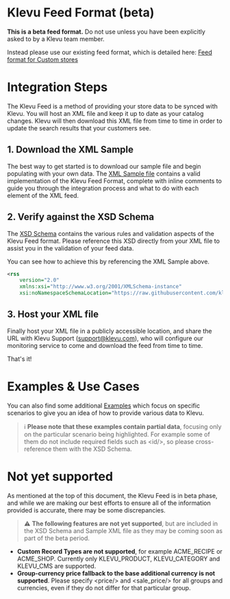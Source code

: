 # Klevu Feed Format (beta)

**This is a beta feed format.**
Do not use unless you have been explicitly asked to by a Klevu team member.

Instead please use our existing feed format, which is detailed here: 
[Feed format for Custom stores](https://support.klevu.com/knowledgebase/feed-format-for-custom-stores/)

# Integration Steps

The Klevu Feed is a method of providing your store data to be synced with Klevu.
You will host an XML file and keep it up to date as your catalog changes.
Klevu will then download this XML file from time to time
in order to update the search results that your customers see.

## 1. Download the XML Sample

The best way to get started is to download our sample file and begin populating with
your own data. The [XML Sample file](./sample.xml) contains a valid implementation
of the Klevu Feed Format, complete with inline comments to guide you through the
integration process and what to do with each element of the XML feed.

## 2. Verify against the XSD Schema

The [XSD Schema](./schema.xsd) contains the various rules and validation aspects
of the Klevu Feed format. Please reference this XSD directly from your XML file
to assist you in the validation of your feed data.

You can see how to achieve this by referencing the XML Sample above.

```xml
<rss
    version="2.0"
    xmlns:xsi="http://www.w3.org/2001/XMLSchema-instance"
    xsi:noNamespaceSchemaLocation="https://raw.githubusercontent.com/klevu/feed/2.0/schema.xsd">
```

## 3. Host your XML file

Finally host your XML file in a publicly accessible location, and share the URL with Klevu
Support (support@klevu.com), who will configure our monitoring service to come and download
the feed from time to time.

That's it!

# Examples & Use Cases

You can also find some additional [Examples](./examples) which focus on specific
scenarios to give you an idea of how to provide various data to Klevu.

> :information_source: **Please note that these examples contain partial data**, focusing only 
on the particular scenario being highlighted. For example some of them do not include required
fields such as &lt;id/&gt;, so please cross-reference them with the XSD Schema.

# Not yet supported

As mentioned at the top of this document, the Klevu Feed is in beta phase, and while we are making
our best efforts to ensure all of the information provided is accurate, there may be some discrepancies.

> :warning: **The following features are not yet supported**, but are included in the XSD Schema and
Sample XML file as they may be coming soon as part of the beta period.

- **Custom Record Types are not supported**, for example ACME_RECIPE or ACME_SHOP.
Currently only KLEVU_PRODUCT, KLEVU_CATEGORY and KLEVU_CMS are supported.
- **Group-currency price fallback to the base additional currency is not supported**.
Please specify &lt;price/&gt; and &lt;sale_price/&gt; for all groups and currencies,
even if they do not differ for that particular group.
